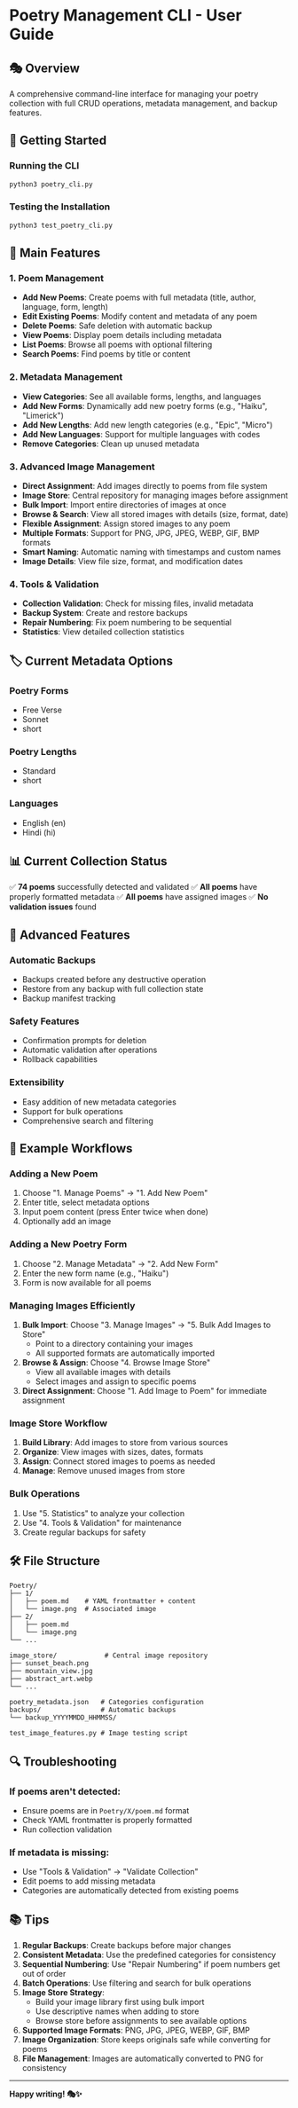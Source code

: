 # Poetry Management CLI - User Guide

## 🎭 Overview

A comprehensive command-line interface for managing your poetry collection with full CRUD operations, metadata management, and backup features.

## 🚀 Getting Started

### Running the CLI
```bash
python3 poetry_cli.py
```

### Testing the Installation
```bash
python3 test_poetry_cli.py
```

## 📝 Main Features

### 1. Poem Management
- **Add New Poems**: Create poems with full metadata (title, author, language, form, length)
- **Edit Existing Poems**: Modify content and metadata of any poem
- **Delete Poems**: Safe deletion with automatic backup
- **View Poems**: Display poem details including metadata
- **List Poems**: Browse all poems with optional filtering
- **Search Poems**: Find poems by title or content

### 2. Metadata Management
- **View Categories**: See all available forms, lengths, and languages
- **Add New Forms**: Dynamically add new poetry forms (e.g., "Haiku", "Limerick")
- **Add New Lengths**: Add new length categories (e.g., "Epic", "Micro")
- **Add New Languages**: Support for multiple languages with codes
- **Remove Categories**: Clean up unused metadata

### 3. Advanced Image Management
- **Direct Assignment**: Add images directly to poems from file system
- **Image Store**: Central repository for managing images before assignment
- **Bulk Import**: Import entire directories of images at once
- **Browse & Search**: View all stored images with details (size, format, date)
- **Flexible Assignment**: Assign stored images to any poem
- **Multiple Formats**: Support for PNG, JPG, JPEG, WEBP, GIF, BMP formats
- **Smart Naming**: Automatic naming with timestamps and custom names
- **Image Details**: View file size, format, and modification dates

### 4. Tools & Validation
- **Collection Validation**: Check for missing files, invalid metadata
- **Backup System**: Create and restore backups
- **Repair Numbering**: Fix poem numbering to be sequential
- **Statistics**: View detailed collection statistics

## 🏷️ Current Metadata Options

### Poetry Forms
- Free Verse
- Sonnet  
- short

### Poetry Lengths
- Standard
- short

### Languages
- English (en)
- Hindi (hi)

## 📊 Current Collection Status

✅ **74 poems** successfully detected and validated
✅ **All poems** have properly formatted metadata
✅ **All poems** have assigned images
✅ **No validation issues** found

## 🔧 Advanced Features

### Automatic Backups
- Backups created before any destructive operation
- Restore from any backup with full collection state
- Backup manifest tracking

### Safety Features
- Confirmation prompts for deletion
- Automatic validation after operations
- Rollback capabilities

### Extensibility
- Easy addition of new metadata categories
- Support for bulk operations
- Comprehensive search and filtering

## 📖 Example Workflows

### Adding a New Poem
1. Choose "1. Manage Poems" → "1. Add New Poem"
2. Enter title, select metadata options
3. Input poem content (press Enter twice when done)
4. Optionally add an image

### Adding a New Poetry Form
1. Choose "2. Manage Metadata" → "2. Add New Form"
2. Enter the new form name (e.g., "Haiku")
3. Form is now available for all poems

### Managing Images Efficiently
1. **Bulk Import**: Choose "3. Manage Images" → "5. Bulk Add Images to Store"
   - Point to a directory containing your images
   - All supported formats are automatically imported
2. **Browse & Assign**: Choose "4. Browse Image Store"
   - View all available images with details
   - Select images and assign to specific poems
3. **Direct Assignment**: Choose "1. Add Image to Poem" for immediate assignment

### Image Store Workflow
1. **Build Library**: Add images to store from various sources
2. **Organize**: View images with sizes, dates, formats
3. **Assign**: Connect stored images to poems as needed
4. **Manage**: Remove unused images from store

### Bulk Operations
1. Use "5. Statistics" to analyze your collection
2. Use "4. Tools & Validation" for maintenance
3. Create regular backups for safety

## 🛠️ File Structure

```
Poetry/
├── 1/
│   ├── poem.md    # YAML frontmatter + content
│   └── image.png  # Associated image
├── 2/
│   ├── poem.md
│   └── image.png
└── ...

image_store/            # Central image repository
├── sunset_beach.png
├── mountain_view.jpg
├── abstract_art.webp
└── ...

poetry_metadata.json   # Categories configuration
backups/               # Automatic backups
└── backup_YYYYMMDD_HHMMSS/

test_image_features.py # Image testing script
```

## 🔍 Troubleshooting

### If poems aren't detected:
- Ensure poems are in `Poetry/X/poem.md` format
- Check YAML frontmatter is properly formatted
- Run collection validation

### If metadata is missing:
- Use "Tools & Validation" → "Validate Collection"
- Edit poems to add missing metadata
- Categories are automatically detected from existing poems

## 📚 Tips

1. **Regular Backups**: Create backups before major changes
2. **Consistent Metadata**: Use the predefined categories for consistency
3. **Sequential Numbering**: Use "Repair Numbering" if poem numbers get out of order
4. **Batch Operations**: Use filtering and search for bulk operations
5. **Image Store Strategy**: 
   - Build your image library first using bulk import
   - Use descriptive names when adding to store
   - Browse store before assignments to see available options
6. **Supported Image Formats**: PNG, JPG, JPEG, WEBP, GIF, BMP
7. **Image Organization**: Store keeps originals safe while converting for poems
8. **File Management**: Images are automatically converted to PNG for consistency

---

**Happy writing! 🎭✨**